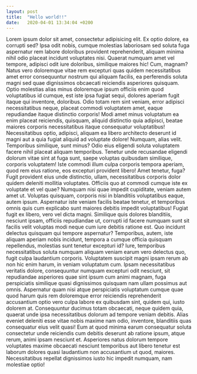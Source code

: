 ```yaml
---
layout: post
title:  "Hello world!!"
date:   2020-04-01 13:34:04 +0200
---
```

Lorem ipsum dolor sit amet, consectetur adipisicing elit. Ex optio dolore, ea corrupti sed? Ipsa odit nobis, cumque molestias laboriosam sed soluta fuga aspernatur rem labore doloribus provident reprehenderit, aliquam minima nihil odio placeat incidunt voluptates nisi. Quaerat numquam amet vel tempore, adipisci odit iure doloribus, similique maiores hic! Cum, magnam? Natus vero doloremque vitae rem excepturi quas quidem necessitatibus amet error consequuntur nostrum qui aliquam facilis, ea perferendis soluta magni sed quae dignissimos obcaecati reiciendis asperiores quisquam. Optio molestias alias minus doloremque ipsum officiis enim quod voluptatibus id cumque, est iste ipsa fugiat sequi, dolores aperiam fugit itaque qui inventore, doloribus. Odio totam rem sint veniam, error adipisci necessitatibus neque, placeat commodi voluptatem amet, eaque repudiandae itaque distinctio corporis! Modi amet minus voluptatum ea enim placeat reiciendis, quisquam, aliquid distinctio quia adipisci, beatae maiores corporis necessitatibus itaque consequatur voluptatibus! Necessitatibus optio, adipisci, aliquam ea libero architecto deserunt id magni aut a quia fugiat aliquid ad voluptate dolore! Numquam, alias velit. Temporibus similique, sunt minus? Odio eius eligendi soluta voluptatem facere nihil placeat aliquam temporibus. Tenetur unde recusandae eligendi dolorum vitae sint at fuga sunt, saepe voluptas quibusdam similique, corporis voluptatem! Iste commodi illum culpa corporis tempora aperiam, quod rem eius ratione, eos excepturi provident libero! Amet tenetur, fuga? Fugit provident eius unde distinctio, ullam, necessitatibus corporis dolor quidem deleniti mollitia voluptates. Officiis quo at commodi cumque iste ex voluptate et vel quae? Numquam nisi quae impedit cupiditate, veniam autem amet ut. Voluptas quisquam, corporis nisi in blanditiis voluptatibus eaque, autem ipsum. Aspernatur iste veniam facilis beatae tenetur, et temporibus omnis quis cum explicabo sunt maiores debitis impedit voluptatibus! Fugiat fugit ex libero, vero vel dicta magni. Similique quis dolores blanditiis, nesciunt ipsam, officiis repudiandae ut, corrupti id facere numquam sunt sit facilis velit voluptas modi neque cum iure debitis ratione est. Quo incidunt delectus quisquam qui tempore aspernatur? Temporibus, autem, iste aliquam aperiam nobis incidunt, tempora a cumque officia quisquam repellendus, molestias sunt tenetur excepturi id? Iure, temporibus necessitatibus soluta numquam aliquam veniam earum vero delectus quo, fugit culpa laudantium corporis. Voluptatem suscipit magni ipsam rerum ab non hic enim harum, in veniam voluptatum cum. Ipsam necessitatibus veritatis dolore, consequuntur numquam excepturi odit nesciunt, sit repudiandae asperiores quae sint ipsum cum animi magnam, fuga perspiciatis similique quasi dignissimos quisquam nam ullam possimus aut omnis. Aspernatur quam nisi atque perspiciatis voluptatum cumque quae quod harum quis rem doloremque error reiciendis reprehenderit accusantium optio vero culpa labore ex quibusdam sint, quidem qui, iusto dolorem at. Consequuntur ducimus totam obcaecati, neque quidem quia, quaerat unde ipsa necessitatibus dolorum ad tempore veniam debitis. Alias eveniet deleniti esse vitae nobis maxime nam odio, inventore, blanditiis quas consequatur eius velit quasi! Eum at quod minima earum consequatur soluta consectetur unde reiciendis cum debitis deserunt ab ratione ipsum, atque rerum, animi ipsam nesciunt et. Asperiores natus dolorum tempore voluptates maxime obcaecati nesciunt temporibus aut libero tenetur est laborum dolores quasi laudantium non accusantium ut quod, maiores. Necessitatibus repellat dignissimos iusto hic impedit numquam, nam molestiae optio!